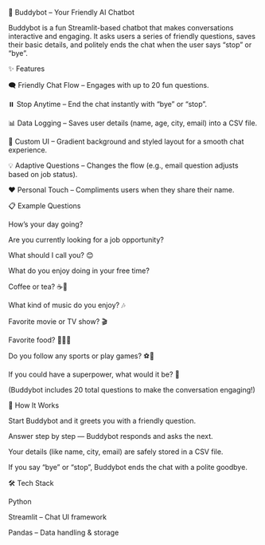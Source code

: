 🤖 Buddybot – Your Friendly AI Chatbot

Buddybot is a fun Streamlit-based chatbot that makes conversations interactive and engaging. It asks users a series of friendly questions, saves their basic details, and politely ends the chat when the user says “stop” or “bye”.

✨ Features

🗨️ Friendly Chat Flow – Engages with up to 20 fun questions.

⏸️ Stop Anytime – End the chat instantly with “bye” or “stop”.

📊 Data Logging – Saves user details (name, age, city, email) into a CSV file.

🎨 Custom UI – Gradient background and styled layout for a smooth chat experience.

💡 Adaptive Questions – Changes the flow (e.g., email question adjusts based on job status).

❤️ Personal Touch – Compliments users when they share their name.

📋 Example Questions

How’s your day going?

Are you currently looking for a job opportunity?

What should I call you? 😊

What do you enjoy doing in your free time?

Coffee or tea? ☕🍵

What kind of music do you enjoy? 🎶

Favorite movie or TV show? 🎬

Favorite food? 🍕🍔🍝

Do you follow any sports or play games? ⚽🏀

If you could have a superpower, what would it be? 🦸

(Buddybot includes 20 total questions to make the conversation engaging!)

🚀 How It Works

Start Buddybot and it greets you with a friendly question.

Answer step by step — Buddybot responds and asks the next.

Your details (like name, city, email) are safely stored in a CSV file.

If you say “bye” or “stop”, Buddybot ends the chat with a polite goodbye.

🛠️ Tech Stack

Python

Streamlit – Chat UI framework

Pandas – Data handling & storage
